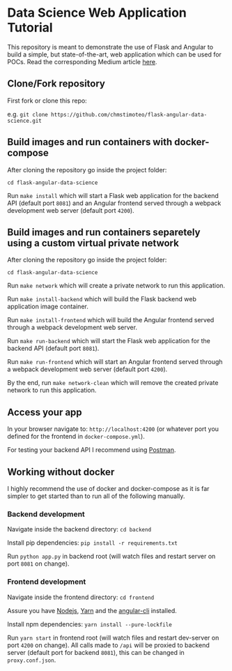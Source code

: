 # Data Science Web Application Tutorial

This repository is meant to demonstrate the use of Flask and Angular to build a simple, but state-of-the-art, web application which can be used for POCs.
Read the corresponding Medium article [here](https://medium.com/@dvelsner/deploying-a-simple-machine-learning-model-in-a-modern-web-application-flask-angular-docker-a657db075280).

## Clone/Fork repository

First fork or clone this repo:

e.g. `git clone https://github.com/chmstimoteo/flask-angular-data-science.git`
 

## Build images and run containers with docker-compose

After cloning the repository go inside the project folder:

`cd flask-angular-data-science`

Run `make install` which will start a Flask web application for the backend API (default port `8081`) and an Angular frontend served through a webpack development web server (default port `4200`).

## Build images and run containers separetely using a custom virtual private network

After cloning the repository go inside the project folder:

`cd flask-angular-data-science`

Run `make network` which will create a private network to run this application.

Run `make install-backend` which will build the Flask backend web application image container.

Run `make install-frontend` which will build the Angular frontend served through a webpack development web server.

Run `make run-backend` which will start the Flask web application for the backend API (default port `8081`).

Run `make run-frontend` which will start an Angular frontend served through a webpack development web server (default port `4200`).

By the end, run `make network-clean` which will remove the created private network to run this application.

## Access your app

In your browser navigate to: `http://localhost:4200` (or whatever port you defined for the frontend in `docker-compose.yml`).

For testing your backend API I recommend using [Postman](https://www.getpostman.com/).
  

## Working __without__ docker 

I highly recommend the use of docker and docker-compose as it is far simpler to get started than to run all of the following manually.


### Backend development

Navigate inside the backend directory: `cd backend`

Install pip dependencies: `pip install -r requirements.txt`

Run `python app.py` in backend root (will watch files and restart server on port `8081` on change).

### Frontend development

Navigate inside the frontend directory: `cd frontend`

Assure you have [Nodejs](https://nodejs.org/en/), [Yarn](https://yarnpkg.com/en/docs/install) and the [angular-cli](https://cli.angular.io/) installed.

Install npm dependencies: `yarn install --pure-lockfile` 

Run `yarn start` in frontend root (will watch files and restart dev-server on port `4200` on change).
All calls made to `/api` will be proxied to backend server (default port for backend `8081`), this can be changed in `proxy.conf.json`.
